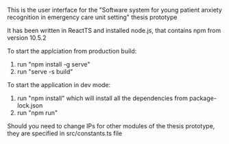 This is the user interface for the "Software system for young patient anxiety recognition in emergency care unit setting" thesis prototype

It has been written in ReactTS and installed node.js, that contains npm from version 10.5.2

To start the applciation from production build:
1) run "npm install -g serve"
2) run "serve -s build"

To start the application in dev mode:
1) run "npm install" which will install all the dependencies from package-lock.json
2) run "npm run"

Should you need to change IPs for other modules of the thesis prototype, they are specified in src/constants.ts file

